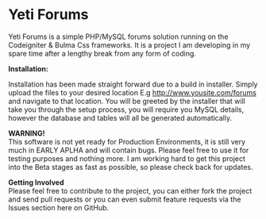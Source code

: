 # Yeti Forums
Yeti Forums is a simple PHP/MySQL forums solution running on the Codeigniter & Bulma Css frameworks. It is a project I am developing in my spare time after a lengthy break from any form of coding.

<strong>Installation:</strong><br>

Installation has been made straight forward due to a build in installer. Simply upload the files to your desired location E.g http://www.yousite.com/forums and navigate to that location. You will be greeted by the installer that will take you through the setup process, you will require you MySQL details, however the database and tables will all be generated automatically.

<strong>WARNING!</strong><br>
This software is not yet ready for Production Environments, it is still very much in EARLY APLHA and will contain bugs. Please feel free to use it for testing purposes and nothing more. I am working hard to get this project into the Beta stages as fast as possible, so please check back for updates.

<strong>Getting Involved</strong><br>
Please feel free to contribute to the project, you can either fork the project and send pull requests or you can even submit feature requests via the Issues section here on GitHub. 
